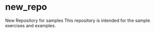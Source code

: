 # new_repo
New Repository for samples
This repository is intended for the sample exercises and examples. 
